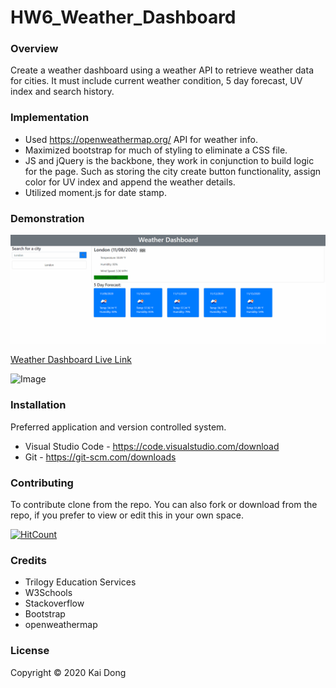 # HW6_Weather_Dashboard

### Overview
Create a weather dashboard using a weather API to retrieve weather data for cities. It must include current weather condition, 5 day forecast, UV index and search history.

### Implementation
* Used https://openweathermap.org/ API for weather info.
* Maximized bootstrap for much of styling to eliminate a CSS file.
* JS and jQuery is the backbone, they work in conjunction to build logic for the page. Such as storing the city create button functionality, assign color for UV index and append the weather details.
* Utilized moment.js for date stamp.

### Demonstration

![Image](./assets/image/HW6_Weather_Dashboard.gif "Weather Dashboard Demonstration")

[Weather Dashboard Live Link](https://kaidong-chr.github.io/HW6_Weather_Dashboard/)

![Image](https://img.shields.io/badge/Languages-html%20%7C%20css%20%7C%20javascript-yellow)

### Installation

Preferred application and version controlled system.
* Visual Studio Code - https://code.visualstudio.com/download
* Git - https://git-scm.com/downloads

### Contributing

To contribute clone from the repo.
You can also fork or download from the repo, if you prefer to view or edit this in your own space.

[![HitCount](https://img.shields.io/github/search/kaidong-chr/HW6_Weather_Dashboard/search)](https://img.shields.io/github/search/kaidong-chr/HW6_Weather_Dashboard/})

### Credits

* Trilogy Education Services
* W3Schools
* Stackoverflow
* Bootstrap
* openweathermap

### License

Copyright © 2020 Kai Dong
